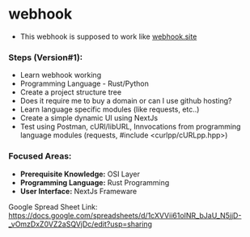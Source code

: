 # webhook

- This webhook is supposed to work like [webhook.site](https://webhook.site/)

### Steps (Version#1):
  - Learn webhook working
  - Programming Language - Rust/Python
  - Create a project structure tree
  - Does it require me to buy a domain or can I use github hosting?
  - Learn language specific modules (like requests, etc..)
  - Create a simple dynamic UI using NextJs
  - Test using Postman, cURl/libURL, Innvocations from programming language modules (requests, #include <curlpp/cURLpp.hpp>)

### Focused Areas:
  - **Prerequisite Knowledge:** OSI Layer
  - **Programming Language:** Rust Programming
  - **User Interface:** NextJs Frameware

Google Spread Sheet Link: https://docs.google.com/spreadsheets/d/1cXVVii61oINR_bJaU_N5jjD-_vOmzDxZ0VZ2aSQVjDc/edit?usp=sharing
